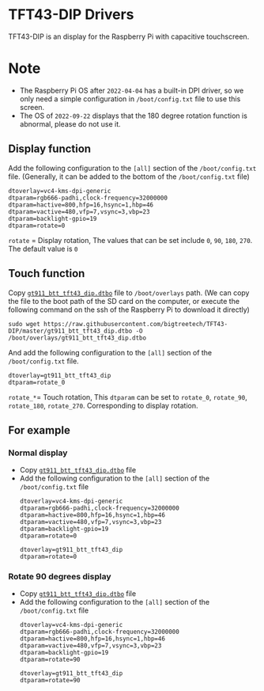 # TFT43-DIP Drivers
TFT43-DIP is an display for the Raspberry Pi with capacitive touchscreen.

# Note
* The Raspberry Pi OS after `2022-04-04` has a built-in DPI driver, so we only need a simple configuration in `/boot/config.txt` file to use this screen.
* The OS of `2022-09-22` displays that the 180 degree rotation function is abnormal, please do not use it.

## Display function
Add the following configuration to the `[all]` section of the `/boot/config.txt` file. (Generally, it can be added to the bottom of the `/boot/config.txt` file)
```
dtoverlay=vc4-kms-dpi-generic
dtparam=rgb666-padhi,clock-frequency=32000000
dtparam=hactive=800,hfp=16,hsync=1,hbp=46
dtparam=vactive=480,vfp=7,vsync=3,vbp=23
dtparam=backlight-gpio=19
dtparam=rotate=0
```
`rotate` = Display rotation, The values that can be set include `0`, `90`, `180`, `270`. The default value is `0`

## Touch function
Copy [`gt911_btt_tft43_dip.dtbo`](./gt911_btt_tft43_dip.dtbo) file to `/boot/overlays` path. (We can copy the file to the boot path of the SD card on the computer, or execute the following command on the ssh of the Raspberry Pi to download it directly)
```
sudo wget https://raw.githubusercontent.com/bigtreetech/TFT43-DIP/master/gt911_btt_tft43_dip.dtbo -O /boot/overlays/gt911_btt_tft43_dip.dtbo
```
And add the following configuration to the `[all]` section of the `/boot/config.txt` file.
```
dtoverlay=gt911_btt_tft43_dip
dtparam=rotate_0
```
`rotate_*`= Touch rotation, This `dtparam` can be set to `rotate_0`, `rotate_90`, `rotate_180`, `rotate_270`. Corresponding to display rotation.

## For example

### Normal display
* Copy [`gt911_btt_tft43_dip.dtbo`](./gt911_btt_tft43_dip.dtbo) file
* Add the following configuration to the `[all]` section of the `/boot/config.txt` file
  ```
  dtoverlay=vc4-kms-dpi-generic
  dtparam=rgb666-padhi,clock-frequency=32000000
  dtparam=hactive=800,hfp=16,hsync=1,hbp=46
  dtparam=vactive=480,vfp=7,vsync=3,vbp=23
  dtparam=backlight-gpio=19
  dtparam=rotate=0

  dtoverlay=gt911_btt_tft43_dip
  dtparam=rotate=0
  ```

### Rotate 90 degrees display
* Copy [`gt911_btt_tft43_dip.dtbo`](./gt911_btt_tft43_dip.dtbo) file
* Add the following configuration to the `[all]` section of the `/boot/config.txt` file
  ```
  dtoverlay=vc4-kms-dpi-generic
  dtparam=rgb666-padhi,clock-frequency=32000000
  dtparam=hactive=800,hfp=16,hsync=1,hbp=46
  dtparam=vactive=480,vfp=7,vsync=3,vbp=23
  dtparam=backlight-gpio=19
  dtparam=rotate=90

  dtoverlay=gt911_btt_tft43_dip
  dtparam=rotate=90
  ```
